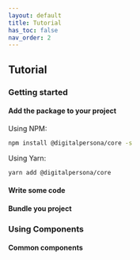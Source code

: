 ```yaml
---
layout: default
title: Tutorial
has_toc: false
nav_order: 2
---
```


## Tutorial

### Getting started

#### Add the package to your project

Using NPM:
```bash
npm install @digitalpersona/core -s
```
Using Yarn:
```bash
yarn add @digitalpersona/core
```

#### Write some code

#### Bundle you project

### Using Components

#### Common components
